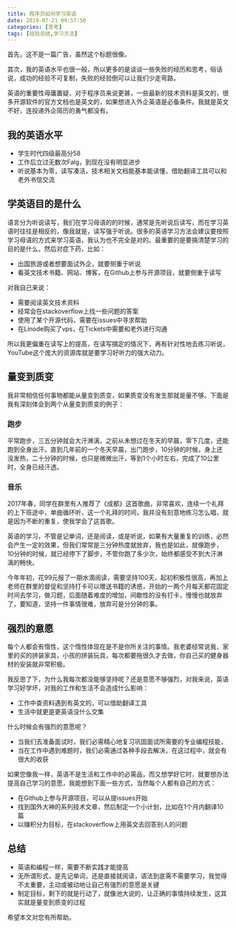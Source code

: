 ```yaml
---
title: 程序员如何学习英语
date: 2019-07-21 09:57:50
categories: [思考]
tags: [经验总结,学习方法]
---
```


首先，这不是一篇广告，虽然这个标题很像。

其次，我的英语水平也很一般，所以更多的是谈谈一些失败的经历和思考，俗话说，成功的经验不可复制，失败的经验倒可以让我们少走弯路。

<!-- more --> 

英语的重要性毋庸置疑，对于程序员来说更甚，一些最新的技术资料是英文的，很多开源软件的官方文档也是英文的，如果想进入外企英语是必备条件。我就是英文不好，连投递外企简历的勇气都没有。

## 我的英语水平

* 学生时代四级最高分58
* 工作后立过无数次Falg，到现在没有明显进步
* 听说基本为零，读写凑活，技术相关文档能基本能读懂，借助翻译工具可以和老外书信交流

## 学英语目的是什么

语言分为听说读写，我们在学习母语的的时候，通常是先听说后读写，而在学习英语时往往是相反的，像我就是，读写强于听说。很多的英语学习方法会建议要按照学习母语的方式来学习英语，我认为也不完全是对的。最重要的是要搞清楚学习的目的是什么，然后对症下药，比如：

* 出国旅游或者想要面试外企，就要侧重于听说
* 看英文技术书籍、网站、博客，在Github上参与开源项目，就要侧重于读写

对我自己来说：

* 需要阅读英文技术资料
* 经常会在stackoverflow上找一些问题的答案
* 使用了某个开源代码，需要在issues中寻求帮助
* 在Linode购买了vps，在Tickets中需要和老外进行沟通

所以我更偏重在读写上的提高，在读写搞定的情况下，再有针对性地去练习听说，YouTube这个庞大的资源库就是要学习好听力的强大动力。

## 量变到质变

我非常相信任何事物都能从量变到质变，如果质变没有发生那就是量不够。下面是我有深刻体会到两个从量变到质变的例子：

### 跑步

平常跑步，三五分钟就会大汗淋漓，之前从未想过在冬天的早晨，零下几度，还能跑到全身出汗。直到几年前的一个冬天早晨，出门跑步，10分钟的时候，身上还没发热，二十分钟的时候，也只是微微出汗，等到1个小时左右，完成了10公里时，全身已经汗透。

### 音乐

2017年春，同学在群里有人推荐了《成都》这首歌曲，非常喜欢，连续一个礼拜的上下班途中，单曲循环听，这一个礼拜的时间，我并没有刻意地练习怎么唱，就是因为不断的重复，使我学会了这首歌。

英语的学习，不管是记单词，还是阅读，或是听说，如果有大量重复的训练，必然会产生一定的效果，但我们常常是三分钟热度就放弃，我也是如此，就像跑步，10分钟的时候，就已经停下了脚步，不管你跑了多少次，始终都感受不到大汗淋漓的畅快。

今年年初，花99元报了一期水滴阅读，需要坚持100天，起初积极性很高，再加上老师在群里的督促和坚持打卡可以赠送书籍的诱惑，开始的一两个月每天都花固定时间去学习，做习题，后面随着难度的增加，间歇性的没有打卡，慢慢也就放弃了，要知道，坚持一件事情很难，放弃可是分分钟的事。

## 强烈的意愿

每个人都会有惰性，这个惰性体现在是不是你所关注的事情。我老婆经常说我，家里的买的拼装家具，小孩的拼装玩具，每次都要拖很久才去做，你自己买的健身器材的安装就非常积极。

我反思了下，为什么我每次都没能够坚持呢？还是意愿不够强烈，对我来说，英语学习好学坏，对我的工作和生活不会造成什么影响：

* 工作中查资料遇到有英文的，可以借助翻译工具
* 生活中就更是更英语没什么交集

什么时候会有强烈的意愿呢？

* 当我们去准备面试时，我们必需精心地复习巩固面试所需要的专业编程技能，
* 当在工作中遇到难题时，我们必需通过各种手段去解决，在这过程中，就会有很大的收获

如果您像我一样，英语不是生活和工作中的必需品，而又想学好它时，就要想办法提高自己学习的意愿，我能想到下面一些方式，当然每个人都有自己的方式：

* 在Github上参与开源项目，可以从提issues开始
* 找到国外大神的系列技术文章，然后制定一个小计划，比如在1个月内翻译10篇
* 以赚积分为目标，在stackoverflow上用英文去回答别人的问题

## 总结

* 英语和编程一样，需要不断实践才能提高
* 无所谓形式，是先记单词，还是直接就阅读，语法到底需不需要学习，我觉得不太重要，主动或被动地让自己有强烈的意愿是关键
* 制定目标，剩下的就是行动了，就像池大说的，让正确的事情持续发生，这其实就是量变到质变的过程

希望本文对您有所帮助。

